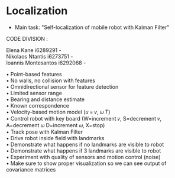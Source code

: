 # Localization
* Main task: "Self-localization of mobile robot with Kalman Filter"</br>


CODE DIVISION : </br>

Elena Kane i6289291 -  </br>
Nikolaos Ntantis i6273751 -  </br>
Ioannis Montesantos i6292068 -  </br>


• Point-based features </br>
• No walls, no collision with features</br>
• Omnidirectional sensor for feature detection</br>
• Limited sensor range</br>
• Bearing and distance estimate</br>
• Known correspondence</br>
• Velocity-based motion model (𝑢 = 𝑣, 𝜔 𝑇)</br>
• Control robot with key board (W=increment 𝑣, S=decrement 𝑣, A=decrement 𝜔 D=increment 𝜔, X=stop)</br>
• Track pose with Kalman Filter</br>
•  Drive robot inside field with landmarks</br>
•  Demonstrate what happens if no landmarks are visible to robot</br>
•  Demonstrate what happens if 3 landmarks are visible to robot</br>
•  Experiment with quality of sensors and motion control (noise)</br>
•  Make sure to show proper visualization so we can see output of covariance matrices</br>
